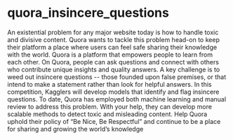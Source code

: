 # quora_insincere_questions
An existential problem for any major website today is how to handle toxic and divisive content. Quora wants to tackle this problem head-on to keep their platform a place where users can feel safe sharing their knowledge with the world.  Quora is a platform that empowers people to learn from each other. On Quora, people can ask questions and connect with others who contribute unique insights and quality answers. A key challenge is to weed out insincere questions -- those founded upon false premises, or that intend to make a statement rather than look for helpful answers.  In this competition, Kagglers will develop models that identify and flag insincere questions. To date, Quora has employed both machine learning and manual review to address this problem. With your help, they can develop more scalable methods to detect toxic and misleading content. Help Quora uphold their policy of “Be Nice, Be Respectful” and continue to be a place for sharing and growing the world’s knowledge
